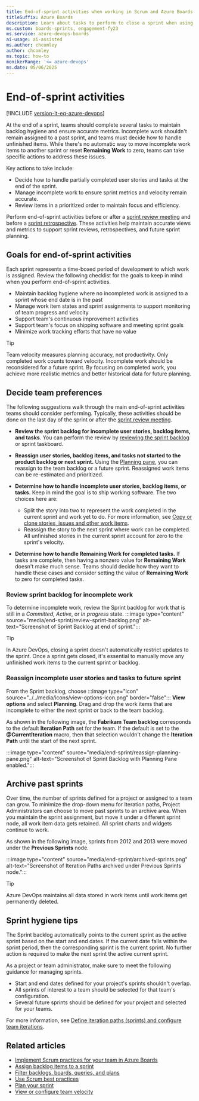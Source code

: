 ```yaml
---
title: End-of-sprint activities when working in Scrum and Azure Boards
titleSuffix: Azure Boards  
description: Learn about tasks to perform to close a sprint when using Scrum in Azure Boards. 
ms.custom: boards-sprints, engagement-fy23 
ms.service: azure-devops-boards 
ai-usage: ai-assisted
ms.author: chcomley
author: chcomley
ms.topic: how-to
monikerRange: '<= azure-devops'
ms.date: 05/06/2025
---
```



# End-of-sprint activities

[!INCLUDE [version-lt-eq-azure-devops](../../includes/version-lt-eq-azure-devops.md)]

At the end of a sprint, teams should complete several tasks to maintain backlog hygiene and ensure accurate metrics. Incomplete work shouldn't remain assigned to a past sprint, and teams must decide how to handle unfinished items. While there's no automatic way to move incomplete work items to another sprint or reset **Remaining Work** to zero, teams can take specific actions to address these issues.

Key actions to take include:  
- Decide how to handle partially completed user stories and tasks at the end of the sprint.  
- Manage incomplete work to ensure sprint metrics and velocity remain accurate.  
- Review items in a prioritized order to maintain focus and efficiency.  

Perform end-of-sprint activities before or after a [sprint review meeting](best-practices-scrum.md#sprint-review-meetings) and before a [sprint retrospective](best-practices-scrum.md#sprint-retrospective-meetings). These activities help maintain accurate views and metrics to support sprint reviews, retrospectives, and future sprint planning.

## Goals for end-of-sprint activities  

Each sprint represents a time-boxed period of development to which work is assigned. Review the following checklist for the goals to keep in mind when you perform end-of-sprint activities.  

- Maintain backlog hygiene where no incompleted work is assigned to a sprint whose end date is in the past 
- Manage work item states and sprint assignments to support monitoring of team progress and velocity 
- Support team's continuous improvement activities 
- Support team's focus on shipping software and meeting sprint goals 
- Minimize work tracking efforts that have no value 

> [!TIP]  
> Team velocity measures planning accuracy, not productivity. Only completed work counts toward velocity. Incomplete work should be reconsidered for a future sprint. By focusing on completed work, you achieve more realistic metrics and better historical data for future planning.

## Decide team preferences 

The following suggestions walk through the main end-of-sprint activities teams should consider performing. Typically, these activities should be done on the last day of the sprint or after the [sprint review meeting](best-practices-scrum.md#sprint-review-meetings). 

- **Review the sprint backlog for incomplete user stories, backlog items, and tasks**. You can perform the review by [reviewing the sprint backlog](#review-sprint-backlog) or sprint taskboard. 
 
- **Reassign user stories, backlog items, and tasks not started to the product backlog or next sprint.** Using the [Planning pane](#reassign), you can reassign to the team backlog or a future sprint. Reassigned work items can be re-estimated and prioritized.   

- **Determine how to handle incomplete user stories, backlog items, or tasks.** Keep in mind the goal is to ship working software. The two choices here are: 
	- Split the story into two to represent the work completed in the current sprint and work yet to do. For more information, see [Copy or clone stories, issues and other work items](../backlogs/copy-clone-work-items.md).
	- Reassign the story to the next sprint where work can be completed. All unfinished stories in the current sprint account for zero to the sprint's velocity.

- **Determine how to handle Remaining Work for completed tasks.** If tasks are complete, then having a nonzero value for **Remaining Work** doesn't make much sense. Teams should decide how they want to handle these cases and consider setting the value of **Remaining Work** to zero for completed tasks.  

<a id="review-sprint-backlog"></a> 

### Review sprint backlog for incomplete work

To determine incomplete work, review the Sprint backlog for work that is still in a *Committed*, *Active*, or *In progress* state. 
:::image type="content" source="media/end-sprint/review-sprint-backlog.png" alt-text="Screenshot of Sprint Backlog at end of sprint.":::

> [!TIP]
> In Azure DevOps, closing a sprint doesn't automatically restrict updates to the sprint. Once a sprint gets closed, it's essential to manually move any unfinished work items to the current sprint or backlog.

<a id="reassign"></a> 

### Reassign incomplete user stories and tasks to future sprint 

From the Sprint backlog, choose :::image type="icon" source="../../media/icons/view-options-icon.png" border="false"::: **View options** and select **Planning**. Drag and drop the work items that are incomplete to either the next sprint or back to the team backlog. 

As shown in the following image, the **Fabrikam Team backlog** corresponds to the default **Iteration Path** set for the team. If the default is set to the **@CurrentIteration** macro, then that selection wouldn't change the **Iteration Path** until the start of the next sprint. 

:::image type="content" source="media/end-sprint/reassign-planning-pane.png" alt-text="Screenshot of Sprint Backlog with Planning Pane enabled.":::

 
## Archive past sprints

Over time, the number of sprints defined for a project or assigned to a team can grow. To minimize the drop-down menu for Iteration paths, Project Administrators can choose to move past sprints to an archive area. When you maintain the sprint assignment, but move it under a different sprint node, all work item data gets retained. All sprint charts and widgets continue to work. 

As shown in the following image, sprints from 2012 and 2013 were moved under the **Previous Sprints** node. 

:::image type="content" source="media/end-sprint/archived-sprints.png" alt-text="Screenshot of Iteration Paths archived under Previous Sprints node.":::


> [!TIP]   
> Azure DevOps maintains all data stored in work items until work items get permanently deleted. 


## Sprint hygiene tips

The Sprint backlog automatically points to the current sprint as the active sprint based on the start and end dates. If the current date falls within the sprint period, then the corresponding sprint is the current sprint. No further action is required to make the next sprint the active current sprint.  

As a project or team administrator, make sure to meet the following guidance for managing sprints.

- Start and end dates defined for your project's sprints shouldn't overlap. 
- All sprints of interest to a team should be selected for that team's configuration.  
- Several future sprints should be defined for your project and selected for your teams.  
 
For more information, see [Define iteration paths (sprints) and configure team iterations](../../organizations/settings/set-iteration-paths-sprints.md).

## Related articles

- [Implement Scrum practices for your team in Azure Boards](scrum-overview.md)
- [Assign backlog items to a sprint](assign-work-sprint.md)  
- [Filter backlogs, boards, queries, and plans](../backlogs/filter-backlogs-boards-plans.md)
- [Use Scrum best practices](best-practices-scrum.md)
- [Plan your sprint](assign-work-sprint.md) 
- [View or configure team velocity](../../report/dashboards/team-velocity.md)   
